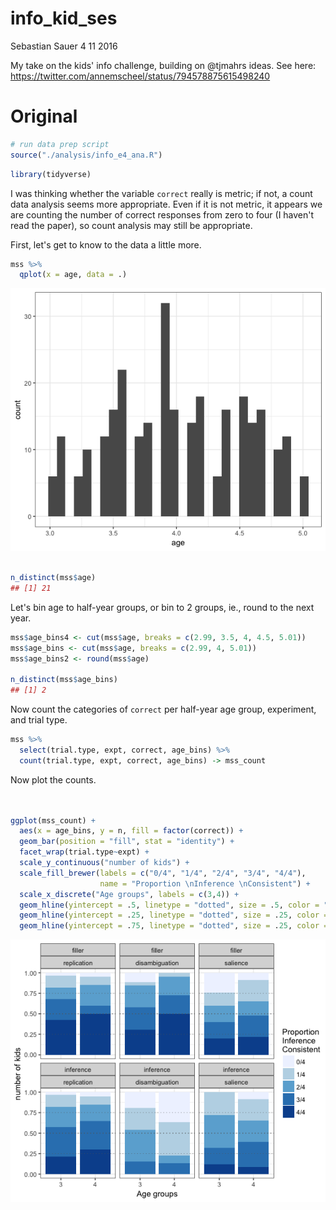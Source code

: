 info\_kid\_ses
================
Sebastian Sauer
4 11 2016

My take on the kids' info challenge, building on @tjmahrs ideas. See here: <https://twitter.com/annemscheel/status/794578875615498240>

Original
========

``` r
# run data prep script
source("./analysis/info_e4_ana.R")
```

``` r
library(tidyverse)
```

I was thinking whether the variable `correct` really is metric; if not, a count data analysis seems more appropriate. Even if it is not metric, it appears we are counting the number of correct responses from zero to four (I haven't read the paper), so count analysis may still be appropriate.

First, let's get to know to the data a little more.

``` r
mss %>% 
  qplot(x = age, data = .)
```

![](info_kid_ses_files/figure-markdown_github/unnamed-chunk-3-1.png)

``` r

n_distinct(mss$age)
## [1] 21
```

Let's bin age to half-year groups, or bin to 2 groups, ie., round to the next year.

``` r
mss$age_bins4 <- cut(mss$age, breaks = c(2.99, 3.5, 4, 4.5, 5.01))
mss$age_bins <- cut(mss$age, breaks = c(2.99, 4, 5.01))
mss$age_bins2 <- round(mss$age)

n_distinct(mss$age_bins)
## [1] 2
```

Now count the categories of `correct` per half-year age group, experiment, and trial type.

``` r
mss %>% 
  select(trial.type, expt, correct, age_bins) %>% 
  count(trial.type, expt, correct, age_bins) -> mss_count
```

Now plot the counts.

``` r

 
ggplot(mss_count) +
  aes(x = age_bins, y = n, fill = factor(correct)) +
  geom_bar(position = "fill", stat = "identity") +
  facet_wrap(trial.type~expt) +
  scale_y_continuous("number of kids") +
  scale_fill_brewer(labels = c("0/4", "1/4", "2/4", "3/4", "4/4"),
                    name = "Proportion \nInference \nConsistent") +
  scale_x_discrete("Age groups", labels = c(3,4)) +
  geom_hline(yintercept = .5, linetype = "dotted", size = .5, color = "grey40") +
  geom_hline(yintercept = .25, linetype = "dotted", size = .25, color = "grey40") +
  geom_hline(yintercept = .75, linetype = "dotted", size = .25, color = "grey40")
```

![](info_kid_ses_files/figure-markdown_github/unnamed-chunk-6-1.png)
